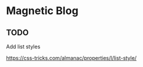 # Magnetic Blog

## TODO

Add list styles

https://css-tricks.com/almanac/properties/l/list-style/

